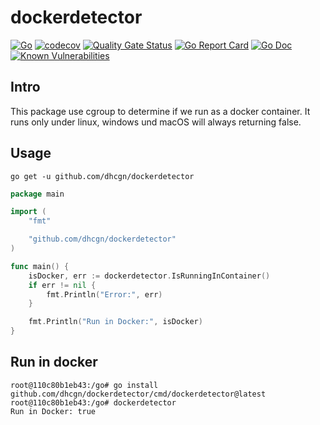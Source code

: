 # dockerdetector

[![Go](https://github.com/dhcgn/dockerdetector/actions/workflows/go.yml/badge.svg)](https://github.com/dhcgn/dockerdetector/actions/workflows/go.yml)
[![codecov](https://codecov.io/gh/dhcgn/dockerdetector/branch/main/graph/badge.svg?token=9CMJ0HZA6B)](https://codecov.io/gh/dhcgn/dockerdetector)
[![Quality Gate Status](https://sonarcloud.io/api/project_badges/measure?project=dhcgn_dockerdetector&metric=alert_status)](https://sonarcloud.io/dashboard?id=dhcgn_dockerdetector)
[![Go Report Card](https://goreportcard.com/badge/github.com/dhcgn/dockerdetector)](https://goreportcard.com/report/github.com/dhcgn/dockerdetector)
[![Go Doc](https://godoc.org/github.com/dhcgn/dockerdetector?status.svg)](http://godoc.org/github.com/dhcgn/dockerdetector)
[![Known Vulnerabilities](https://snyk.io/test/github/dhcgn/dockerdetector/badge.svg?targetFile=go.mod)](https://snyk.io/test/github/dhcgn/dockerdetector?targetFile=go.mod)

## Intro

This package use cgroup to determine if we run as a docker container. 
It runs only under linux, windows und macOS will always returning false.

## Usage

`go get -u github.com/dhcgn/dockerdetector`

```go
package main

import (
	"fmt"

	"github.com/dhcgn/dockerdetector"
)

func main() {
	isDocker, err := dockerdetector.IsRunningInContainer()
	if err != nil {
		fmt.Println("Error:", err)
	}

	fmt.Println("Run in Docker:", isDocker)
}
```

## Run in docker

```
root@110c80b1eb43:/go# go install github.com/dhcgn/dockerdetector/cmd/dockerdetector@latest
root@110c80b1eb43:/go# dockerdetector
Run in Docker: true
```
